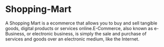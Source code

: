 # Shopping-Mart
A Shopping Mart is a ecommerce that allows you to buy and sell tangible goods, digital products or services online.E-Commerce, also known as e-Business, or electronic business, is simply the sale and purchase of services and goods over an electronic medium, like the Internet.
